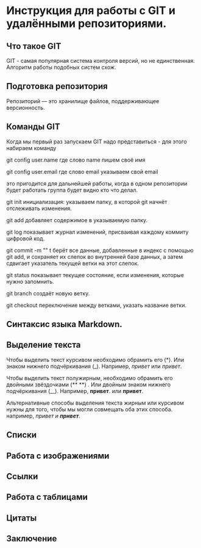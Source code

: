 # Инструкция для работы с GIT и удалёнными репозиториями.

## Что такое GIT

GIT -  самая популярная система контроля
версий, но не единственная. Алгоритм
работы подобных систем схож.

## Подготовка репозитория

Репозиторий — это хранилище файлов, поддерживающее версионность.

## Команды GIT

Когда мы первый раз запускаем GIT надо представиться - для этого набираем команду 

git config user.name  где слово name пишем своё имя

git config user.email где слово email указываем свой email

это пригодится для дальнейшей работы, когда в одном репозитории будет работать группа будет видно кто что делал. 

git init  инициализация: указываем папку, в которой git начнёт отслеживать изменения.

git add добавляет содержимое в указываемую папку. 

git log показывает журнал изменений, присваивая каждому коммиту цифровой код.

git commit -m "" t берёт все данные, добавленные в индекс с помощью git add, и сохраняет их слепок во внутренней базе данных, а затем сдвигает указатель текущей ветки на этот слепок.

git status показывает текущее состояние, если изменения, которые нужно запомнить.

git branch создаёт новую ветку.

git checkout переключение между ветками, указать название ветки.

## Синтаксис языка Markdown. 

## Выделение текста

Чтобы выделить текст курсивом необходимо обрамить его (*). Или знаком нижнего подчёркивания (_). Например, *привет* или _привет_.

Чтобы выделить текст полужирным, необходимо обрамить его двойными звёздочками (**  **) . Или двойным знаком нижнего подчёркивания (__). Например, **привет**. или  __привет__.

Альтернативные способы выделения текста жирным или курсивом нужны для того, чтобы мы могли совмещать оба этих способа. например, _привет и **привет**_.

## Списки

## Работа с изображениями

## Ссылки

## Работа с таблицами

## Цитаты

## Заключение

